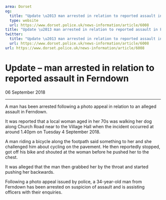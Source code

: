 ```yaml
area: Dorset
og:
  title: "Update \u2013 man arrested in relation to reported assault in Ferndown"
  type: website
  url: https://www.dorset.police.uk/news-information/article/6008
title: "Update \u2013 man arrested in relation to reported assault in Ferndown |"
twitter:
  title: "Update \u2013 man arrested in relation to reported assault in Ferndown"
  url: https://www.dorset.police.uk/news-information/article/6008
url: https://www.dorset.police.uk/news-information/article/6008
```

# Update – man arrested in relation to reported assault in Ferndown

06 September 2018

* * *

A man has been arrested following a photo appeal in relation to an alleged assault in Ferndown.

It was reported that a local woman aged in her 70s was walking her dog along Church Road near to the Village Hall when the incident occurred at around 1.40pm on Tuesday 4 September 2018.

A man riding a bicycle along the footpath said something to her and she challenged him about cycling on the pavement. He then reportedly stopped, got off his bike and shouted at the woman before he pushed her to the chest.

It was alleged that the man then grabbed her by the throat and started pushing her backwards.

Following a photo appeal issued by police, a 34-year-old man from Ferndown has been arrested on suspicion of assault and is assisting officers with their enquiries.

